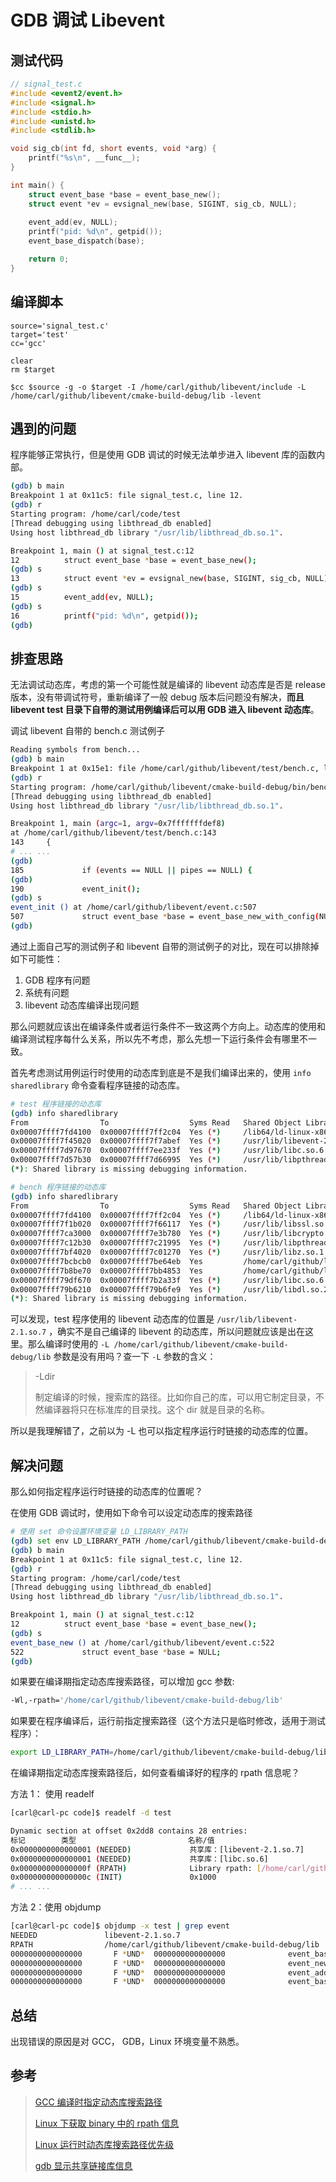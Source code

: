 # GDB 调试 Libevent



## 测试代码

``` c
// signal_test.c
#include <event2/event.h>
#include <signal.h>
#include <stdio.h>
#include <unistd.h>
#include <stdlib.h>

void sig_cb(int fd, short events, void *arg) {
    printf("%s\n", __func__);
}

int main() {
    struct event_base *base = event_base_new();
    struct event *ev = evsignal_new(base, SIGINT, sig_cb, NULL);
    
    event_add(ev, NULL);
    printf("pid: %d\n", getpid());
    event_base_dispatch(base);

    return 0;
}
```



## 编译脚本

``` shell
source='signal_test.c'
target='test'
cc='gcc'

clear
rm $target

$cc $source -g -o $target -I /home/carl/github/libevent/include -L /home/carl/github/libevent/cmake-build-debug/lib -levent
```



## 遇到的问题

程序能够正常执行，但是使用 GDB 调试的时候无法单步进入 libevent 库的函数内部。

``` bash
(gdb) b main
Breakpoint 1 at 0x11c5: file signal_test.c, line 12.
(gdb) r
Starting program: /home/carl/code/test
[Thread debugging using libthread_db enabled]
Using host libthread_db library "/usr/lib/libthread_db.so.1".

Breakpoint 1, main () at signal_test.c:12
12          struct event_base *base = event_base_new();
(gdb) s
13          struct event *ev = evsignal_new(base, SIGINT, sig_cb, NULL);
(gdb) s
15          event_add(ev, NULL);
(gdb) s
16          printf("pid: %d\n", getpid());
(gdb)
```



## 排查思路

无法调试动态库，考虑的第一个可能性就是编译的 libevent 动态库是否是 release 版本，没有带调试符号，重新编译了一般 debug 版本后问题没有解决，**而且 libevent  test 目录下自带的测试用例编译后可以用 GDB 进入 libevent 动态库**。

调试 libevent 自带的 bench.c 测试例子

``` bash
Reading symbols from bench...
(gdb) b main
Breakpoint 1 at 0x15e1: file /home/carl/github/libevent/test/bench.c, line 143.
(gdb) r
Starting program: /home/carl/github/libevent/cmake-build-debug/bin/bench
[Thread debugging using libthread_db enabled]
Using host libthread_db library "/usr/lib/libthread_db.so.1".

Breakpoint 1, main (argc=1, argv=0x7fffffffdef8)
at /home/carl/github/libevent/test/bench.c:143
143     {
# ... ...
(gdb)
185             if (events == NULL || pipes == NULL) {
(gdb)
190             event_init();
(gdb) s
event_init () at /home/carl/github/libevent/event.c:507
507             struct event_base *base = event_base_new_with_config(NULL);
(gdb)
```

通过上面自己写的测试例子和 libevent 自带的测试例子的对比，现在可以排除掉如下可能性：

1. GDB 程序有问题
2. 系统有问题
3. libevent 动态库编译出现问题

那么问题就应该出在编译条件或者运行条件不一致这两个方向上。动态库的使用和编译测试程序每什么关系，所以先不考虑，那么先想一下运行条件会有哪里不一致。

首先考虑测试用例运行时使用的动态库到底是不是我们编译出来的，使用 `info sharedlibrary` 命令查看程序链接的动态库。

``` bash
# test 程序链接的动态库
(gdb) info sharedlibrary
From                To                  Syms Read   Shared Object Library
0x00007ffff7fd4100  0x00007ffff7ff2c04  Yes (*)     /lib64/ld-linux-x86-64.so.2
0x00007ffff7f45020  0x00007ffff7f7abef  Yes (*)     /usr/lib/libevent-2.1.so.7
0x00007ffff7d97670  0x00007ffff7ee233f  Yes (*)     /usr/lib/libc.so.6
0x00007ffff7d57b30  0x00007ffff7d66995  Yes (*)     /usr/lib/libpthread.so.0
(*): Shared library is missing debugging information.
```

``` bash
# bench 程序链接的动态库
(gdb) info sharedlibrary
From                To                  Syms Read   Shared Object Library
0x00007ffff7fd4100  0x00007ffff7ff2c04  Yes (*)     /lib64/ld-linux-x86-64.so.2
0x00007ffff7f1b020  0x00007ffff7f66117  Yes (*)     /usr/lib/libssl.so.1.1
0x00007ffff7ca3000  0x00007ffff7e3b780  Yes (*)     /usr/lib/libcrypto.so.1.1
0x00007ffff7c12b30  0x00007ffff7c21995  Yes (*)     /usr/lib/libpthread.so.0
0x00007ffff7bf4020  0x00007ffff7c01270  Yes (*)     /usr/lib/libz.so.1
0x00007ffff7bcbcb0  0x00007ffff7be64eb  Yes         /home/carl/github/libevent/cmake-build-debug/lib/libevent_extra-2.1.so.7
0x00007ffff7b8be70  0x00007ffff7bb4853  Yes         /home/carl/github/libevent/cmake-build-debug/lib/libevent_core-2.1.so.7
0x00007ffff79df670  0x00007ffff7b2a33f  Yes (*)     /usr/lib/libc.so.6
0x00007ffff79b6210  0x00007ffff79b6fe9  Yes (*)     /usr/lib/libdl.so.2
(*): Shared library is missing debugging information.
```

可以发现，test 程序使用的 libevent 动态库的位置是 `/usr/lib/libevent-2.1.so.7` ，确实不是自己编译的 libevent 的动态库，所以问题就应该是出在这里。那么编译时使用的 `-L /home/carl/github/libevent/cmake-build-debug/lib` 参数是没有用吗？查一下 `-L` 参数的含义：

> -Ldir
>
> 制定编译的时候，搜索库的路径。比如你自己的库，可以用它制定目录，不然编译器将只在标准库的目录找。这个 dir 就是目录的名称。

所以是我理解错了，之前以为  -L 也可以指定程序运行时链接的动态库的位置。



## 解决问题

那么如何指定程序运行时链接的动态库的位置呢？

在使用 GDB 调试时，使用如下命令可以设定动态库的搜索路径

``` bash
# 使用 set 命令设置环境变量 LD_LIBRARY_PATH
(gdb) set env LD_LIBRARY_PATH /home/carl/github/libevent/cmake-build-debug/lib
(gdb) b main
Breakpoint 1 at 0x11c5: file signal_test.c, line 12.
(gdb) r
Starting program: /home/carl/code/test
[Thread debugging using libthread_db enabled]
Using host libthread_db library "/usr/lib/libthread_db.so.1".

Breakpoint 1, main () at signal_test.c:12
12          struct event_base *base = event_base_new();
(gdb) s
event_base_new () at /home/carl/github/libevent/event.c:522
522             struct event_base *base = NULL;
(gdb)
```

如果要在编译期指定动态库搜索路径，可以增加 gcc 参数:

``` bash
-Wl,-rpath='/home/carl/github/libevent/cmake-build-debug/lib'
```

如果要在程序编译后，运行前指定搜索路径（这个方法只是临时修改，适用于测试程序）：

``` bash
export LD_LIBRARY_PATH=/home/carl/github/libevent/cmake-build-debug/lib
```

在编译期指定动态库搜索路径后，如何查看编译好的程序的 rpath 信息呢？

方法 1： 使用 readelf

``` bash
[carl@carl-pc code]$ readelf -d test

Dynamic section at offset 0x2dd8 contains 28 entries:
标记        类型                         名称/值
0x0000000000000001 (NEEDED)             共享库：[libevent-2.1.so.7]
0x0000000000000001 (NEEDED)             共享库：[libc.so.6]
0x000000000000000f (RPATH)              Library rpath: [/home/carl/github/libevent/cmake-build-debug/lib]
0x000000000000000c (INIT)               0x1000
# ... ...
```

方法 2：使用 objdump

``` bash
[carl@carl-pc code]$ objdump -x test | grep event
NEEDED               libevent-2.1.so.7
RPATH                /home/carl/github/libevent/cmake-build-debug/lib
0000000000000000       F *UND*  0000000000000000              event_base_new
0000000000000000       F *UND*  0000000000000000              event_new
0000000000000000       F *UND*  0000000000000000              event_add
0000000000000000       F *UND*  0000000000000000              event_base_dispatch
```



## 总结

出现错误的原因是对 GCC， GDB，Linux 环境变量不熟悉。



## 参考

> [GCC 编译时指定动态库搜索路径](https://blog.csdn.net/qiuxin315/article/details/81771630)
>
> [Linux 下获取 binary 中的 rpath 信息](https://blog.csdn.net/yasi_xi/article/details/45242113)
>
> [Linux 运行时动态库搜索路径优先级](https://blog.csdn.net/value_he/article/details/84403828)
>
> [gdb 显示共享链接库信息](https://wizardforcel.gitbooks.io/100-gdb-tips/info_sharedlibrary.html)
